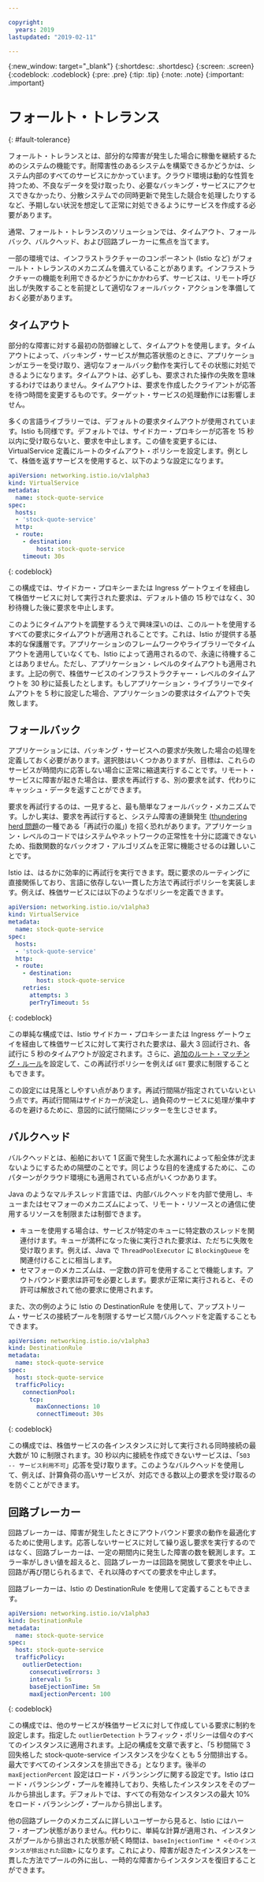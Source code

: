 ```yaml
---

copyright:
  years: 2019
lastupdated: "2019-02-11"

---
```


{:new_window: target="_blank"}
{:shortdesc: .shortdesc}
{:screen: .screen}
{:codeblock: .codeblock}
{:pre: .pre}
{:tip: .tip}
{:note: .note}
{:important: .important}

# フォールト・トレランス
{: #fault-tolerance}

フォールト・トレランスとは、部分的な障害が発生した場合に稼働を継続するためのシステムの機能です。耐障害性のあるシステムを構築できるかどうかは、システム内部のすべてのサービスにかかっています。クラウド環境は動的な性質を持つため、不良なデータを受け取ったり、必要なバッキング・サービスにアクセスできなかったり、分散システムでの同時更新で発生した競合を処理したりするなど、予期しない状況を想定して正常に対処できるようにサービスを作成する必要があります。 

通常、フォールト・トレランスのソリューションでは、タイムアウト、フォールバック、バルクヘッド、および回路ブレーカーに焦点を当てます。

一部の環境では、インフラストラクチャーのコンポーネント (Istio など) がフォールト・トレランスのメカニズムを備えていることがあります。インフラストラクチャーの機能を利用できるかどうかにかかわらず、サービスは、リモート呼び出しが失敗することを前提として適切なフォールバック・アクションを準備しておく必要があります。

## タイムアウト

部分的な障害に対する最初の防御線として、タイムアウトを使用します。タイムアウトによって、バッキング・サービスが無応答状態のときに、アプリケーションがエラーを受け取り、適切なフォールバック動作を実行してその状態に対処できるようになります。タイムアウトは、必ずしも、要求された操作の失敗を意味するわけではありません。タイムアウトは、要求を作成したクライアントが応答を待つ時間を変更するものです。ターゲット・サービスの処理動作には影響しません。

多くの言語ライブラリーでは、デフォルトの要求タイムアウトが使用されています。Istio も同様です。デフォルトでは、サイドカー・プロキシーが応答を 15 秒以内に受け取らないと、要求を中止します。この値を変更するには、VirtualService 定義にルートのタイムアウト・ポリシーを設定します。例として、株価を返すサービスを使用すると、以下のような設定になります。

```yaml
apiVersion: networking.istio.io/v1alpha3
kind: VirtualService
metadata:
  name: stock-quote-service
spec:
  hosts:
  - 'stock-quote-service'
  http:
  - route:
    - destination:
        host: stock-quote-service
    timeout: 30s
```
{: codeblock}

この構成では、サイドカー・プロキシーまたは Ingress ゲートウェイを経由して株価サービスに対して実行された要求は、デフォルト値の 15 秒ではなく、30 秒待機した後に要求を中止します。

このようにタイムアウトを調整するうえで興味深いのは、このルートを使用するすべての要求にタイムアウトが適用されることです。これは、Istio が提供する基本的な保護層です。アプリケーションのフレームワークやライブラリーでタイムアウトを適用していなくても、Istio によって適用されるので、永遠に待機することはありません。ただし、アプリケーション・レベルのタイムアウトも適用されます。上記の例で、株価サービスのインフラストラクチャー・レベルのタイムアウトを 30 秒に延長したとします。もしアプリケーション・ライブラリーでタイムアウトを 5 秒に設定した場合、アプリケーションの要求はタイムアウトで失敗します。

## フォールバック

アプリケーションには、バッキング・サービスへの要求が失敗した場合の処理を定義しておく必要があります。選択肢はいくつかありますが、目標は、これらのサービスが時間内に応答しない場合に正常に縮退実行することです。リモート・サービスに障害が起きた場合は、要求を再試行する、別の要求を試す、代わりにキャッシュ・データを返すことができます。

要求を再試行するのは、一見すると、最も簡単なフォールバック・メカニズムです。しかし実は、要求を再試行すると、システム障害の連鎖発生 ([thundering herd 問題](https://en.wikipedia.org/wiki/Thundering_herd_problem)の一種である「再試行の嵐」) を招く恐れがあります。アプリケーション・レベルのコードではシステムやネットワークの正常性を十分に認識できないため、指数関数的なバックオフ・アルゴリズムを正常に機能させるのは難しいことです。

Istio は、はるかに効率的に再試行を実行できます。既に要求のルーティングに直接関係しており、言語に依存しない一貫した方法で再試行ポリシーを実装します。例えば、株価サービスには以下のようなポリシーを定義できます。

```yaml
apiVersion: networking.istio.io/v1alpha3
kind: VirtualService
metadata:
  name: stock-quote-service
spec:
  hosts:
  - 'stock-quote-service'
  http:
  - route:
    - destination:
        host: stock-quote-service
    retries:
      attempts: 3
      perTryTimeout: 5s
```
{: codeblock}

この単純な構成では、Istio サイドカー・プロキシーまたは Ingress ゲートウェイを経由して株価サービスに対して実行された要求は、最大 3 回試行され、各試行に 5 秒のタイムアウトが設定されます。さらに、[追加のルート・マッチング・ルール](https://istio.io/docs/reference/config/istio.networking.v1alpha3/#HTTPMatchRequest)を設定して、この再試行ポリシーを例えば `GET` 要求に制限することもできます。

この設定には見落としやすい点があります。再試行間隔が指定されていないという点です。再試行間隔はサイドカーが決定し、過負荷のサービスに処理が集中するのを避けるために、意図的に試行間隔にジッターを生じさせます。

## バルクヘッド

バルクヘッドとは、船舶において 1 区画で発生した水漏れによって船全体が沈まないようにするための隔壁のことです。同じような目的を達成するために、このパターンがクラウド環境にも適用されている点がいくつかあります。

Java のようなマルチスレッド言語では、内部バルクヘッドを内部で使用し、キューまたはセマフォーのメカニズムによって、リモート・リソースとの通信に使用するリソースを制限または制御できます。

- キューを使用する場合は、サービスが特定のキューに特定数のスレッドを関連付けます。キューが満杯になった後に実行された要求は、ただちに失敗を受け取ります。例えば、Java で `ThreadPoolExecutor` に `BlockingQueue` を関連付けることに相当します。
- セマフォーのメカニズムは、一定数の許可を使用することで機能します。アウトバウンド要求は許可を必要とします。要求が正常に実行されると、その許可は解放されて他の要求に使用されます。

また、次の例のように Istio の DestinationRule を使用して、アップストリーム・サービスの接続プールを制限するサービス間バルクヘッドを定義することもできます。

```yaml
apiVersion: networking.istio.io/v1alpha3
kind: DestinationRule
metadata:
  name: stock-quote-service
spec:
  host: stock-quote-service
  trafficPolicy:
    connectionPool:
      tcp:
        maxConnections: 10
        connectTimeout: 30s
```
{: codeblock}

この構成では、株価サービスの各インスタンスに対して実行される同時接続の最大数が 10 に制限されます。30 秒以内に接続を作成できないサービスは、「`503 -- サービス利用不可`」応答を受け取ります。このようなバルクヘッドを使用して、例えば、計算負荷の高いサービスが、対応できる数以上の要求を受け取るのを防ぐことができます。

## 回路ブレーカー

回路ブレーカーは、障害が発生したときにアウトバウンド要求の動作を最適化するために使用します。応答しないサービスに対して繰り返し要求を実行するのではなく、回路ブレーカーは、一定の期間内に発生した障害の数を観測します。エラー率がしきい値を超えると、回路ブレーカーは回路を開放して要求を中止し、回路が再び閉じられるまで、それ以降のすべての要求を中止します。

回路ブレーカーは、Istio の DestinationRule を使用して定義することもできます。

```yaml
apiVersion: networking.istio.io/v1alpha3
kind: DestinationRule
metadata:
  name: stock-quote-service
spec:
  host: stock-quote-service
  trafficPolicy:
    outlierDetection:
      consecutiveErrors: 3
      interval: 5s
      baseEjectionTime: 5m
      maxEjectionPercent: 100
```
{: codeblock}

この構成では、他のサービスが株価サービスに対して作成している要求に制約を設定します。指定した `outlierDetection` トラフィック・ポリシーは個々のすべてのインスタンスに適用されます。上記の構成を文章で表すと、「5 秒間隔で 3 回失格した stock-quote-service インスタンスを少なくとも 5 分間排出する。最大ですべてのインスタンスを排出できる」となります。後半の `maxEjectionPercent` 設定はロード・バランシングに関する設定です。Istio はロード・バランシング・プールを維持しており、失格したインスタンスをそのプールから排出します。デフォルトでは、すべての有効なインスタンスの最大 10% をロード・バランシング・プールから排出します。

他の回路ブレークのメカニズムに詳しいユーザーから見ると、Istio にはハーフ・オープン状態がありません。代わりに、単純な計算が適用され、インスタンスがプールから排出された状態が続く時間は、`baseInjectionTime * <そのインスタンスが排出された回数>` になります。これにより、障害が起きたインスタンスを一貫した方法でプールの外に出し、一時的な障害からインスタンスを復旧することができます。


